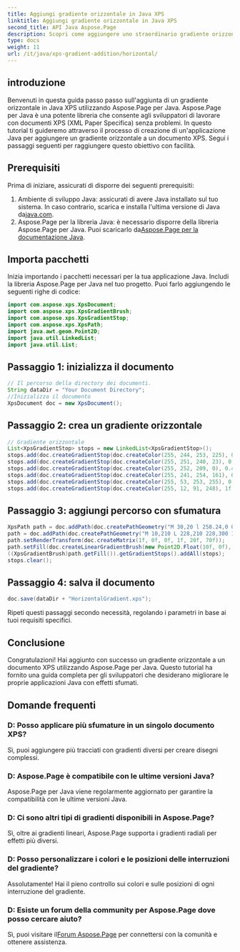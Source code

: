 ```yaml
---
title: Aggiungi gradiente orizzontale in Java XPS
linktitle: Aggiungi gradiente orizzontale in Java XPS
second_title: API Java Aspose.Page
description: Scopri come aggiungere uno straordinario gradiente orizzontale ai documenti XPS in Java utilizzando Aspose.Page. Segui la nostra guida passo passo per un'integrazione perfetta.
type: docs
weight: 11
url: /it/java/xps-gradient-addition/horizontal/
---
```

## introduzione
Benvenuti in questa guida passo passo sull'aggiunta di un gradiente orizzontale in Java XPS utilizzando Aspose.Page per Java. Aspose.Page per Java è una potente libreria che consente agli sviluppatori di lavorare con documenti XPS (XML Paper Specifica) senza problemi.
In questo tutorial ti guideremo attraverso il processo di creazione di un'applicazione Java per aggiungere un gradiente orizzontale a un documento XPS. Segui i passaggi seguenti per raggiungere questo obiettivo con facilità.
## Prerequisiti
Prima di iniziare, assicurati di disporre dei seguenti prerequisiti:
1. Ambiente di sviluppo Java: assicurati di avere Java installato sul tuo sistema. In caso contrario, scarica e installa l'ultima versione di Java da[java.com](https://www.java.com).
2.  Aspose.Page per la libreria Java: è necessario disporre della libreria Aspose.Page per Java. Puoi scaricarlo da[Aspose.Page per la documentazione Java](https://reference.aspose.com/page/java/).
## Importa pacchetti
Inizia importando i pacchetti necessari per la tua applicazione Java. Includi la libreria Aspose.Page per Java nel tuo progetto. Puoi farlo aggiungendo le seguenti righe di codice:
```java
import com.aspose.xps.XpsDocument;
import com.aspose.xps.XpsGradientBrush;
import com.aspose.xps.XpsGradientStop;
import com.aspose.xps.XpsPath;
import java.awt.geom.Point2D;
import java.util.LinkedList;
import java.util.List;
```
## Passaggio 1: inizializza il documento
```java
// Il percorso della directory dei documenti.
String dataDir = "Your Document Directory";
//Inizializza il documento
XpsDocument doc = new XpsDocument();
```
## Passaggio 2: crea un gradiente orizzontale
```java
// Gradiente orizzontale
List<XpsGradientStop> stops = new LinkedList<XpsGradientStop>();
stops.add(doc.createGradientStop(doc.createColor(255, 244, 253, 225), 0.0673828f));
stops.add(doc.createGradientStop(doc.createColor(255, 251, 240, 23), 0.314453f));
stops.add(doc.createGradientStop(doc.createColor(255, 252, 209, 0), 0.482422f));
stops.add(doc.createGradientStop(doc.createColor(255, 241, 254, 161), 0.634766f));
stops.add(doc.createGradientStop(doc.createColor(255, 53, 253, 255), 0.915039f));
stops.add(doc.createGradientStop(doc.createColor(255, 12, 91, 248), 1f));
```
## Passaggio 3: aggiungi percorso con sfumatura
```java
XpsPath path = doc.addPath(doc.createPathGeometry("M 30,20 l 258.24,0 0,56.64 -258.24,0 Z"));
path = doc.addPath(doc.createPathGeometry("M 10,210 L 228,210 228,300 10,300"));
path.setRenderTransform(doc.createMatrix(1f, 0f, 0f, 1f, 20f, 70f));
path.setFill(doc.createLinearGradientBrush(new Point2D.Float(10f, 0f), new Point2D.Float(228f, 0f)));
((XpsGradientBrush)path.getFill()).getGradientStops().addAll(stops);
stops.clear();
```
## Passaggio 4: salva il documento
```java
doc.save(dataDir + "HorizontalGradient.xps");
```
Ripeti questi passaggi secondo necessità, regolando i parametri in base ai tuoi requisiti specifici.
## Conclusione
Congratulazioni! Hai aggiunto con successo un gradiente orizzontale a un documento XPS utilizzando Aspose.Page per Java. Questo tutorial ha fornito una guida completa per gli sviluppatori che desiderano migliorare le proprie applicazioni Java con effetti sfumati.
## Domande frequenti
### D: Posso applicare più sfumature in un singolo documento XPS?
Sì, puoi aggiungere più tracciati con gradienti diversi per creare disegni complessi.
### D: Aspose.Page è compatibile con le ultime versioni Java?
Aspose.Page per Java viene regolarmente aggiornato per garantire la compatibilità con le ultime versioni Java.
### D: Ci sono altri tipi di gradienti disponibili in Aspose.Page?
Sì, oltre ai gradienti lineari, Aspose.Page supporta i gradienti radiali per effetti più diversi.
### D: Posso personalizzare i colori e le posizioni delle interruzioni del gradiente?
Assolutamente! Hai il pieno controllo sui colori e sulle posizioni di ogni interruzione del gradiente.
### D: Esiste un forum della community per Aspose.Page dove posso cercare aiuto?
 Sì, puoi visitare il[Forum Aspose.Page](https://forum.aspose.com/c/page/39) per connettersi con la comunità e ottenere assistenza.